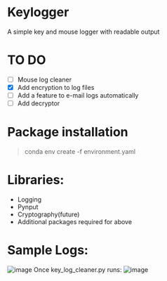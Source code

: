 # Keylogger
 A simple key and mouse logger with readable output
 
# TO DO
- [ ] Mouse log cleaner
- [X] Add encryption to log files
- [ ] Add a feature to e-mail logs automatically
- [ ] Add decryptor

# Package installation
> conda env create -f environment.yaml

# Libraries:
- Logging
- Pynput
- Cryptography(future)
- Additional packages required for above

# Sample Logs:
![image](https://user-images.githubusercontent.com/97388983/204330550-0b75726d-2b85-45f1-99d6-8f6d35f0674d.png)
Once key_log_cleaner.py runs:
![image](https://user-images.githubusercontent.com/97388983/204330623-562f90aa-0710-433b-908e-aebfffe29fde.png)
